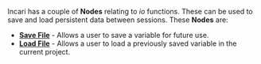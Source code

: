 Incari has a couple of **Nodes** relating to *io* functions. These can be used to save and load persistent data between sessions. These **Nodes** are:

*  [**Save File**](savefile.md) - Allows a user to save a variable for future use.
*  [**Load File**](loadfile.md) - Allows a user to load a previously saved variable in the current project. 

